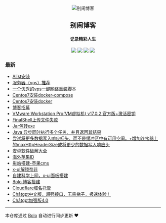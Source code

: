 <p align="center"><img alt="别闹博客" src="https://bolo.bienao.life/image/bolo.png"></p><h2 align="center">
别闹博客
</h2>

<h4 align="center">记录精彩人生</h4>
<p align="center"><a title="别闹博客" target="_blank" href="https://github.com/bienao666/bolo-blog"><img src="https://img.shields.io/github/last-commit/bienao666/bolo-blog.svg?style=flat-square&color=FF9900"></a>
<a title="GitHub repo size in bytes" target="_blank" href="https://github.com/bienao666/bolo-blog"><img src="https://img.shields.io/github/repo-size/bienao666/bolo-blog.svg?style=flat-square"></a>
<a title="Bolo Version" target="_blank" href="https://github.com/adlered/bolo-solo"><img src="https://img.shields.io/badge/bolo-v2.6 稳定版-f1e05a.svg?style=flat-square&color=blueviolet"></a>
<a title="Hits" target="_blank" href="https://github.com/88250/hits"><img src="https://hits.b3log.org/bienao666/bolo-blog.svg"></a></p>

### 最新

* [Alist安装](https://bolo.bienao.life/articles/2023/06/02/1685693960916.html)
* [服务器（vps）推荐](https://bolo.bienao.life/articles/2023/06/02/1685709926440.html)
* [一个优秀的vps一键网络重装脚本](https://bolo.bienao.life/articles/2023/05/31/1685542310585.html)
* [Centos7安装docker-compose](https://bolo.bienao.life/articles/2023/05/31/1685536922427.html)
* [Centos7安装docker](https://bolo.bienao.life/articles/2023/05/31/1685520681135.html)
* [博客招募](https://bolo.bienao.life/articles/2023/05/30/1685494566649.html)
* [VMware Workstation Pro(VM虚拟机) v17.0.2 官方版+激活密钥](https://bolo.bienao.life/articles/2023/05/30/1685425624700.html)
* [FinalShell上传文件失败](https://bolo.bienao.life/articles/2023/05/29/1685349057713.html)
* [Jar包转exe](https://bolo.bienao.life/articles/2023/05/27/1685166433846.html)
* [Java 异步同时执行多个任务，并且返回其结果](https://bolo.bienao.life/articles/2023/05/25/1684996226768.html)
* [尝试将更多数据写入响应标头，而不是缓冲区中有可用空间。+增加连接器上的maxHttpHeaderSize或将更少的数据写入响应头](https://bolo.bienao.life/articles/2023/05/24/1684920115083.html)
* [安卓软件破解大全](https://bolo.bienao.life/articles/2023/05/24/1684804932341.html)
* [海外苹果ID](https://bolo.bienao.life/articles/2023/05/23/1684851200994.html)
* [影站搭建-苹果cms](https://bolo.bienao.life/articles/2023/05/21/1684733281006.html)
* [x-ui解锁奈非](https://bolo.bienao.life/articles/2023/05/20/1684574695244.html)
* [自建科学上网，x-ui面板搭建](https://bolo.bienao.life/articles/2023/05/20/1684567411453.html)
* [Bolo 博客搭建](https://bolo.bienao.life/articles/2023/05/19/1684505816984.html)
* [Cloudflare域名托管](https://bolo.bienao.life/articles/2023/05/19/1684509051675.html)
* [Chātgpt中文版，超强接口，无需梯子，极速体验！](https://bolo.bienao.life/articles/2023/05/19/1684498772267.html)
* [Chātgpt加强版4.0](https://bolo.bienao.life/articles/2023/05/19/1684500468200.html)



---

本仓库通过 [Bolo](https://github.com/adlered/bolo-solo) 自动进行同步更新 ❤️ 
